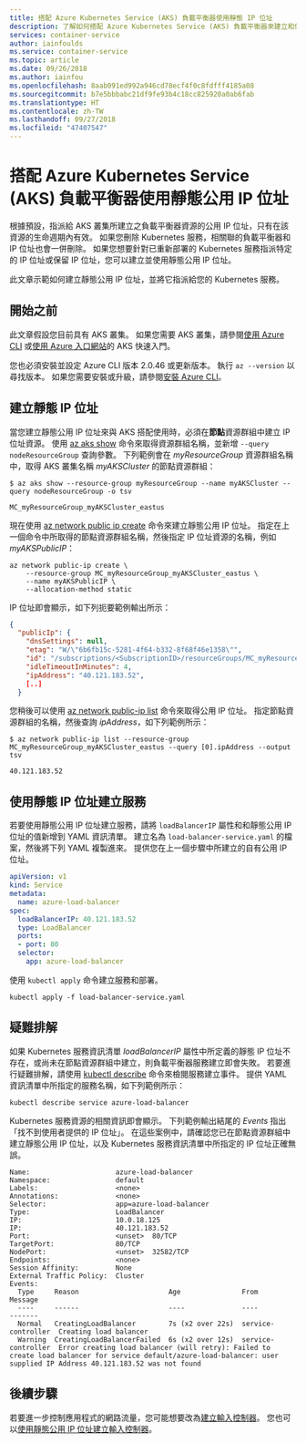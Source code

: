 ```yaml
---
title: 搭配 Azure Kubernetes Service (AKS) 負載平衡器使用靜態 IP 位址
description: 了解如何搭配 Azure Kubernetes Service (AKS) 負載平衡器來建立和使用靜態 IP 位址。
services: container-service
author: iainfoulds
ms.service: container-service
ms.topic: article
ms.date: 09/26/2018
ms.author: iainfou
ms.openlocfilehash: 8aab091ed992a946cd78ecf4f0c8fdfff4185a08
ms.sourcegitcommit: b7e5bbbabc21df9fe93b4c18cc825920a0ab6fab
ms.translationtype: HT
ms.contentlocale: zh-TW
ms.lasthandoff: 09/27/2018
ms.locfileid: "47407547"
---
```

# <a name="use-a-static-public-ip-address-with-the-azure-kubernetes-service-aks-load-balancer"></a>搭配 Azure Kubernetes Service (AKS) 負載平衡器使用靜態公用 IP 位址

根據預設，指派給 AKS 叢集所建立之負載平衡器資源的公用 IP 位址，只有在該資源的生命週期內有效。 如果您刪除 Kubernetes 服務，相關聯的負載平衡器和 IP 位址也會一併刪除。 如果您想要針對已重新部署的 Kubernetes 服務指派特定的 IP 位址或保留 IP 位址，您可以建立並使用靜態公用 IP 位址。

此文章示範如何建立靜態公用 IP 位址，並將它指派給您的 Kubernetes 服務。

## <a name="before-you-begin"></a>開始之前

此文章假設您目前具有 AKS 叢集。 如果您需要 AKS 叢集，請參閱[使用 Azure CLI][aks-quickstart-cli] 或[使用 Azure 入口網站][aks-quickstart-portal]的 AKS 快速入門。

您也必須安裝並設定 Azure CLI 版本 2.0.46 或更新版本。 執行 `az --version` 以尋找版本。 如果您需要安裝或升級，請參閱[安裝 Azure CLI][install-azure-cli]。

## <a name="create-a-static-ip-address"></a>建立靜態 IP 位址

當您建立靜態公用 IP 位址來與 AKS 搭配使用時，必須在**節點**資源群組中建立 IP 位址資源。 使用 [az aks show][az-aks-show] 命令來取得資源群組名稱，並新增 `--query nodeResourceGroup` 查詢參數。 下列範例會在 *myResourceGroup* 資源群組名稱中，取得 AKS 叢集名稱 *myAKSCluster* 的節點資源群組：

```azurecli
$ az aks show --resource-group myResourceGroup --name myAKSCluster --query nodeResourceGroup -o tsv

MC_myResourceGroup_myAKSCluster_eastus
```

現在使用 [az network public ip create][az-network-public-ip-create] 命令來建立靜態公用 IP 位址。 指定在上一個命令中所取得的節點資源群組名稱，然後指定 IP 位址資源的名稱，例如 *myAKSPublicIP*：

```azurecli
az network public-ip create \
    --resource-group MC_myResourceGroup_myAKSCluster_eastus \
    --name myAKSPublicIP \
    --allocation-method static
```

IP 位址即會顯示，如下列扼要範例輸出所示：

```json
{
  "publicIp": {
    "dnsSettings": null,
    "etag": "W/\"6b6fb15c-5281-4f64-b332-8f68f46e1358\"",
    "id": "/subscriptions/<SubscriptionID>/resourceGroups/MC_myResourceGroup_myAKSCluster_eastus/providers/Microsoft.Network/publicIPAddresses/myAKSPublicIP",
    "idleTimeoutInMinutes": 4,
    "ipAddress": "40.121.183.52",
    [..]
  }
````

您稍後可以使用 [az network public-ip list][az-network-public-ip-list] 命令來取得公用 IP 位址。 指定節點資源群組的名稱，然後查詢 *ipAddress*，如下列範例所示：

```azurecli
$ az network public-ip list --resource-group MC_myResourceGroup_myAKSCluster_eastus --query [0].ipAddress --output tsv

40.121.183.52
```

## <a name="create-a-service-using-the-static-ip-address"></a>使用靜態 IP 位址建立服務

若要使用靜態公用 IP 位址建立服務，請將 `loadBalancerIP` 屬性和和靜態公用 IP 位址的值新增到 YAML 資訊清單。 建立名為 `load-balancer-service.yaml` 的檔案，然後將下列 YAML 複製進來。 提供您在上一個步驟中所建立的自有公用 IP 位址。

```yaml
apiVersion: v1
kind: Service
metadata:
  name: azure-load-balancer
spec:
  loadBalancerIP: 40.121.183.52
  type: LoadBalancer
  ports:
  - port: 80
  selector:
    app: azure-load-balancer
```

使用 `kubectl apply` 命令建立服務和部署。

```console
kubectl apply -f load-balancer-service.yaml
```

## <a name="troubleshoot"></a>疑難排解

如果 Kubernetes 服務資訊清單 *loadBalancerIP* 屬性中所定義的靜態 IP 位址不存在，或尚未在節點資源群組中建立，則負載平衡器服務建立即會失敗。 若要進行疑難排解，請使用 [kubectl describe][kubectl-describe] 命令來檢閱服務建立事件。 提供 YAML 資訊清單中所指定的服務名稱，如下列範例所示：

```console
kubectl describe service azure-load-balancer
```

Kubernetes 服務資源的相關資訊即會顯示。 下列範例輸出結尾的 *Events* 指出「找不到使用者提供的 IP 位址」。 在這些案例中，請確認您已在節點資源群組中建立靜態公用 IP 位址，以及 Kubernetes 服務資訊清單中所指定的 IP 位址正確無誤。

```
Name:                     azure-load-balancer
Namespace:                default
Labels:                   <none>
Annotations:              <none>
Selector:                 app=azure-load-balancer
Type:                     LoadBalancer
IP:                       10.0.18.125
IP:                       40.121.183.52
Port:                     <unset>  80/TCP
TargetPort:               80/TCP
NodePort:                 <unset>  32582/TCP
Endpoints:                <none>
Session Affinity:         None
External Traffic Policy:  Cluster
Events:
  Type     Reason                      Age               From                Message
  ----     ------                      ----              ----                -------
  Normal   CreatingLoadBalancer        7s (x2 over 22s)  service-controller  Creating load balancer
  Warning  CreatingLoadBalancerFailed  6s (x2 over 12s)  service-controller  Error creating load balancer (will retry): Failed to create load balancer for service default/azure-load-balancer: user supplied IP Address 40.121.183.52 was not found
```

## <a name="next-steps"></a>後續步驟

若要進一步控制應用程式的網路流量，您可能想要改為[建立輸入控制器][aks-ingress-basic]。 您也可以[使用靜態公用 IP 位址建立輸入控制器][aks-static-ingress]。

<!-- LINKS - External -->
[kubectl-describe]: https://kubernetes.io/docs/reference/generated/kubectl/kubectl-commands#describe

<!-- LINKS - Internal -->
[aks-faq-resource-group]: faq.md#why-are-two-resource-groups-created-with-aks
[az-network-public-ip-create]: /cli/azure/network/public-ip#az-network-public-ip-create
[az-network-public-ip-list]: /cli/azure/network/public-ip#az-network-public-ip-list
[az-aks-show]: /cli/azure/aks#az-aks-show
[aks-ingress-basic]: ingress-basic.md
[aks-static-ingress]: ingress-static-ip.md
[aks-quickstart-cli]: kubernetes-walkthrough.md
[aks-quickstart-portal]: kubernetes-walkthrough-portal.md
[install-azure-cli]: /cli/azure/install-azure-cli
